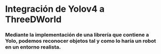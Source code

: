 # Integración de Yolov4 a ThreeDWorld

### Mediante la implementación de una librería que contiene a Yolo, podemos reconocer objetos tal y como lo haría un robot en un entorno realista.